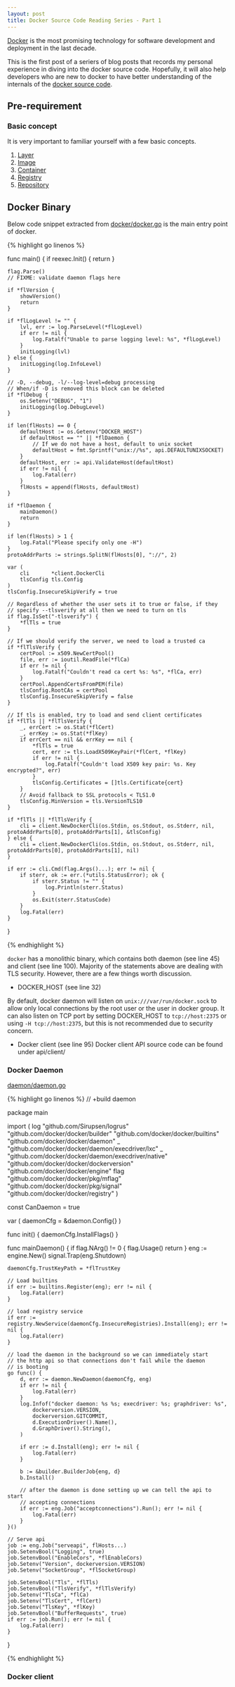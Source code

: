 ```yaml
---
layout: post
title: Docker Source Code Reading Series - Part 1
---
```

[Docker](http://www.docker.com/) is the most promising technology for software development and deployment in the last decade.

This is the first post of a seriers of blog posts that records my personal experience in diving into the docker source code. Hopefully, it will also help developers who are new to docker to have better understanding of the internals of the [docker source code](https://github.com/docker/docker/tree/release-1.3).

## Pre-requirement

### Basic concept
It is very important to familiar yourself with a few basic concepts.

1. [Layer](https://docs.docker.com/terms/layer)
2. [Image](https://docs.docker.com/terms/image/)
3. [Container](https://docs.docker.com/terms/container/)
4. [Registry](https://docs.docker.com/terms/registry/)
5. [Repository](https://docs.docker.com/terms/repository/)

## Docker Binary

Below code snippet extracted from [docker/docker.go](https://github.com/docker/docker/blob/release-1.3/docker/docker.go) is the main entry point of docker.

{% highlight go linenos %}

func main() {
	if reexec.Init() {
		return
	}

	flag.Parse()
	// FIXME: validate daemon flags here

	if *flVersion {
		showVersion()
		return
	}

	if *flLogLevel != "" {
		lvl, err := log.ParseLevel(*flLogLevel)
		if err != nil {
			log.Fatalf("Unable to parse logging level: %s", *flLogLevel)
		}
		initLogging(lvl)
	} else {
		initLogging(log.InfoLevel)
	}

	// -D, --debug, -l/--log-level=debug processing
	// When/if -D is removed this block can be deleted
	if *flDebug {
		os.Setenv("DEBUG", "1")
		initLogging(log.DebugLevel)
	}

	if len(flHosts) == 0 {
		defaultHost := os.Getenv("DOCKER_HOST")
		if defaultHost == "" || *flDaemon {
			// If we do not have a host, default to unix socket
			defaultHost = fmt.Sprintf("unix://%s", api.DEFAULTUNIXSOCKET)
		}
		defaultHost, err := api.ValidateHost(defaultHost)
		if err != nil {
			log.Fatal(err)
		}
		flHosts = append(flHosts, defaultHost)
	}

	if *flDaemon {
		mainDaemon()
		return
	}

	if len(flHosts) > 1 {
		log.Fatal("Please specify only one -H")
	}
	protoAddrParts := strings.SplitN(flHosts[0], "://", 2)

	var (
		cli       *client.DockerCli
		tlsConfig tls.Config
	)
	tlsConfig.InsecureSkipVerify = true

	// Regardless of whether the user sets it to true or false, if they
	// specify --tlsverify at all then we need to turn on tls
	if flag.IsSet("-tlsverify") {
		*flTls = true
	}

	// If we should verify the server, we need to load a trusted ca
	if *flTlsVerify {
		certPool := x509.NewCertPool()
		file, err := ioutil.ReadFile(*flCa)
		if err != nil {
			log.Fatalf("Couldn't read ca cert %s: %s", *flCa, err)
		}
		certPool.AppendCertsFromPEM(file)
		tlsConfig.RootCAs = certPool
		tlsConfig.InsecureSkipVerify = false
	}

	// If tls is enabled, try to load and send client certificates
	if *flTls || *flTlsVerify {
		_, errCert := os.Stat(*flCert)
		_, errKey := os.Stat(*flKey)
		if errCert == nil && errKey == nil {
			*flTls = true
			cert, err := tls.LoadX509KeyPair(*flCert, *flKey)
			if err != nil {
				log.Fatalf("Couldn't load X509 key pair: %s. Key encrypted?", err)
			}
			tlsConfig.Certificates = []tls.Certificate{cert}
		}
		// Avoid fallback to SSL protocols < TLS1.0
		tlsConfig.MinVersion = tls.VersionTLS10
	}

	if *flTls || *flTlsVerify {
		cli = client.NewDockerCli(os.Stdin, os.Stdout, os.Stderr, nil, protoAddrParts[0], protoAddrParts[1], &tlsConfig)
	} else {
		cli = client.NewDockerCli(os.Stdin, os.Stdout, os.Stderr, nil, protoAddrParts[0], protoAddrParts[1], nil)
	}

	if err := cli.Cmd(flag.Args()...); err != nil {
		if sterr, ok := err.(*utils.StatusError); ok {
			if sterr.Status != "" {
				log.Println(sterr.Status)
			}
			os.Exit(sterr.StatusCode)
		}
		log.Fatal(err)
	}
}

{% endhighlight %}


`docker` has a monolithic binary, which contains both daemon (see line 45) and client (see line 100). Majority of the statements above are dealing with TLS security. However, there are a few things worth discussion.

* DOCKER_HOST (see line 32)

By default, docker daemon will listen on `unix:///var/run/docker.sock` to allow only local connections by the root user or the user in docker group. It can also listen on TCP port by setting DOCKER_HOST to `tcp://host:2375` or using `-H tcp://host:2375`, but this is not recommended due to security concern.

* Docker client (see line 95)
Docker client API source code can be found under api/client/
### Docker Daemon

[daemon/daemon.go](https://github.com/docker/docker/blob/release-1.3/daemon/daemon.go)

{% highlight go linenos %}
// +build daemon

package main

import (
	log "github.com/Sirupsen/logrus"
	"github.com/docker/docker/builder"
	"github.com/docker/docker/builtins"
	"github.com/docker/docker/daemon"
	_ "github.com/docker/docker/daemon/execdriver/lxc"
	_ "github.com/docker/docker/daemon/execdriver/native"
	"github.com/docker/docker/dockerversion"
	"github.com/docker/docker/engine"
	flag "github.com/docker/docker/pkg/mflag"
	"github.com/docker/docker/pkg/signal"
	"github.com/docker/docker/registry"
)

const CanDaemon = true

var (
	daemonCfg = &daemon.Config{}
)

func init() {
	daemonCfg.InstallFlags()
}

func mainDaemon() {
	if flag.NArg() != 0 {
		flag.Usage()
		return
	}
	eng := engine.New()
	signal.Trap(eng.Shutdown)

	daemonCfg.TrustKeyPath = *flTrustKey

	// Load builtins
	if err := builtins.Register(eng); err != nil {
		log.Fatal(err)
	}

	// load registry service
	if err := registry.NewService(daemonCfg.InsecureRegistries).Install(eng); err != nil {
		log.Fatal(err)
	}

	// load the daemon in the background so we can immediately start
	// the http api so that connections don't fail while the daemon
	// is booting
	go func() {
		d, err := daemon.NewDaemon(daemonCfg, eng)
		if err != nil {
			log.Fatal(err)
		}
		log.Infof("docker daemon: %s %s; execdriver: %s; graphdriver: %s",
			dockerversion.VERSION,
			dockerversion.GITCOMMIT,
			d.ExecutionDriver().Name(),
			d.GraphDriver().String(),
		)

		if err := d.Install(eng); err != nil {
			log.Fatal(err)
		}

		b := &builder.BuilderJob{eng, d}
		b.Install()

		// after the daemon is done setting up we can tell the api to start
		// accepting connections
		if err := eng.Job("acceptconnections").Run(); err != nil {
			log.Fatal(err)
		}
	}()

	// Serve api
	job := eng.Job("serveapi", flHosts...)
	job.SetenvBool("Logging", true)
	job.SetenvBool("EnableCors", *flEnableCors)
	job.Setenv("Version", dockerversion.VERSION)
	job.Setenv("SocketGroup", *flSocketGroup)

	job.SetenvBool("Tls", *flTls)
	job.SetenvBool("TlsVerify", *flTlsVerify)
	job.Setenv("TlsCa", *flCa)
	job.Setenv("TlsCert", *flCert)
	job.Setenv("TlsKey", *flKey)
	job.SetenvBool("BufferRequests", true)
	if err := job.Run(); err != nil {
		log.Fatal(err)
	}
}

{% endhighlight %}
### Docker client
